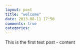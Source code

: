 ```yaml
---
layout: post
title: "welcome"
date: 2013-08-11 17:50
comments: true
categories: 
---
```


This is the first test post - content
